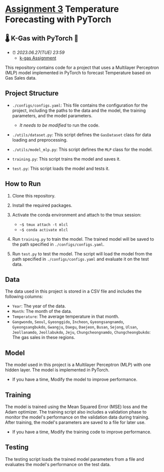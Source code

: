 # [Assignment 3](Assginment/) Temperature Forecasting with PyTorch

## 🌡️ K-Gas with PyTorch 🤖

- ⏰ *2023.06.27(TUE) 23:59*
    - [k-gas Assignment](Assginment/)

This repository contains code for a project that uses a Multilayer Perceptron (MLP) model implemented in PyTorch to forecast Temperature based on Gas Sales data.

## Project Structure

- `./configs/configs.yaml`: This file contains the configuration for the project, including the paths to the data and the model, the training parameters, and the model parameters.
    - *It needs to be modified* to run the code.

- `./utils/dataset.py`: This script defines the `GasDataset` class for data loading and preprocessing.

- `./utils/model_mlp.py`: This script defines the `MLP` class for the model.

- `training.py`: This script trains the model and saves it.

- `test.py`: This script loads the model and tests it.

## How to Run

1. Clone this repository.

2. Install the required packages.

3. Activate the conda environment and attach to the tmux session:

    - `~$ tmux attach -t mlcl`
    - `~$ conda activate mlcl`


4. Run `training.py` to train the model. The trained model will be saved to the path specified in `./configs/configs.yaml`.

5. Run `test.py` to test the model. The script will load the model from the path specified in `./configs/configs.yaml` and evaluate it on the test data.

## Data

The data used in this project is stored in a CSV file and includes the following columns:

- `Year`: The year of the data.
- `Month`: The month of the data.
- `Temperature`: The average temperature in that month.
- `Gangwondo`, `Seoul`, `Gyeonggido`, `Incheon`, `Gyeongsangnamdo`, `Gyeongsangbukdo`, `Gwangju`, `Daegu`, `Daejeon`, `Busan`, `Sejong`, `Ulsan`, `Jeollanamdo`, `Jeollabukdo`, `Jeju`, `Chungcheongnamdo`, `Chungcheongbukdo`: The gas sales in these regions.

## Model

The model used in this project is a Multilayer Perceptron (MLP) with one hidden layer. The model is implemented in PyTorch.

- If you have a time, Modify the model to improve performance.

## Training

The model is trained using the Mean Squared Error (MSE) loss and the Adam optimizer. The training script also includes a validation phase to monitor the model's performance on the validation data during training. After training, the model's parameters are saved to a file for later use.

- If you have a time, Modify the training code to improve performance.

## Testing

The testing script loads the trained model parameters from a file and evaluates the model's performance on the test data.
